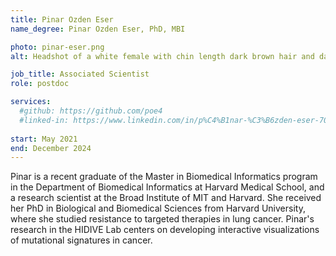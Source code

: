 ```yaml
---
title: Pinar Ozden Eser
name_degree: Pinar Ozden Eser, PhD, MBI

photo: pinar-eser.png
alt: Headshot of a white female with chin length dark brown hair and dark brown eyes with a full smile. She is wearing a hair clip, plain long sleeved black shirt and is situated in front of a plain white background.

job_title: Associated Scientist
role: postdoc

services:
  #github: https://github.com/poe4
  #linked-in: https://www.linkedin.com/in/p%C4%B1nar-%C3%B6zden-eser-70791bbb/
  
start: May 2021
end: December 2024
---
```

Pinar is a recent graduate of the Master in Biomedical Informatics program in the Department of Biomedical Informatics at Harvard Medical School, and a research scientist at the Broad Institute of MIT and Harvard. She received her PhD in Biological and Biomedical Sciences from Harvard University, where she studied resistance to targeted therapies in lung cancer. Pinar's research in the HIDIVE Lab centers on developing interactive visualizations of mutational signatures in cancer.
